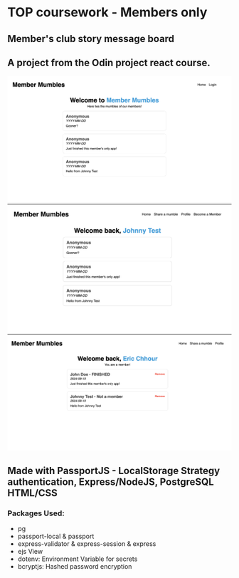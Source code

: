 # TOP coursework - Members only

## Member's club story message board

## A project from the Odin project react course.
![alt App preview](https://github.com/ChhayThan/members_only/blob/main/public/images/AppView.png?raw=true)
![alt App preview](https://github.com/ChhayThan/members_only/blob/main/public/images/AppUserView.png?raw=true)
![alt App preview](https://github.com/ChhayThan/members_only/blob/main/public/images/AppAdminView.png?raw=true)

## Made with PassportJS - LocalStorage Strategy authentication, Express/NodeJS, PostgreSQL HTML/CSS
### Packages Used:
- pg
- passport-local & passport
- express-validator & express-session & express
- ejs View
- dotenv: Environment Variable for secrets
- bcryptjs: Hashed password encryption
